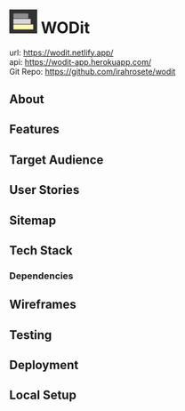 # <img src='./client/src/img/wodit-logo.jpg' alt='wodit logo' width='50' /> WODit

url: https://wodit.netlify.app/<br>
api: https://wodit-app.herokuapp.com/<br>
Git Repo: https://github.com/irahrosete/wodit

## About

## Features

## Target Audience

## User Stories

## Sitemap

## Tech Stack

### Dependencies

## Wireframes

## Testing

## Deployment

## Local Setup
